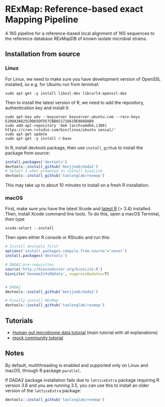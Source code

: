 # RExMap: Reference-based exact Mapping Pipeline

A 16S pipeline for a reference-based local alignment of 16S sequences to the reference database RExMapDB of known isolate microbial strains.

## Installation from source

### Linux

For Linux, we need to make sure you have development version of OpenSSL installed, so e.g. for Ubuntu run from terminal:
```
sudo apt-get -y install libssl-dev libcurl4-openssl-dev
```
Then to install the latest version of R, we need to add the repository, authentication key and install it:
```
sudo apt-key adv --keyserver keyserver.ubuntu.com --recv-keys E298A3A825C0D65DFD57CBB651716619E084DAB9
sudo add-apt-repository 'deb [arch=amd64,i386] https://cran.rstudio.com/bin/linux/ubuntu xenial/'
sudo apt-get update
sudo apt-get -y install r-base
```

In R, install devtools package, then use `install_github` to install the package from source:

```R
install.packages('devtools')
devtools::install_github('benjjneb/dada2')
# Select 1 when prompted to install biocLite
devtools::install_github('taolonglab/rexmap')
```

This may take up to about 10 minutes to install on a fresh R installation.

### macOS

First, make sure you have the latest Xcode and [latest R](https://cran.r-project.org/bin/macosx/R-3.5.0.pkg) (> 3.4) installed. Then, install Xcode command line tools. To do this, open a macOS Terminal, then type
```
xcode-select --install
```

Then open either R console or RStudio and run this:
```R
# Install devtools first
options('install.packages.compile.from.source'='never')
install.packages('devtools')

# DADA2 pre-requisites
source('http://bioconductor.org/biocLite.R')
biocLite('GenomeInfoDbData', suppressUpdates=T)


# DADA2
devtools::install_github('benjjneb/dada2')

# Finally install RExMap
devtools::install_github('taolonglab/rexmap')
```


## Tutorials

* [Human gut microbiome data tutorial](tutorial.ipynb) (main tutorial with all explanations)
* [mock community tutorial](tutorial_mock.ipynb)

## Notes

By default, multithreading is enabled and supported only on Linux and macOS, through R package `parallel`.

If DADA2 package installation fails due to `latticeExtra` package requiring R version 3.6 and you are running 3.5, you can use this to install an older version of the `latticeExtra` package:

```R
devtools::install_github('taolonglab/rexmap')
```